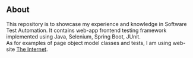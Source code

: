 ## About
This repository is to showcase my experience and knowledge in Software Test Automation. It contains web-app frontend testing framework implemented using Java, Selenium, Spring Boot, JUnit.  
As for examples of page object model classes and tests, I am using web-site [The Internet](https://the-internet.herokuapp.com/).

